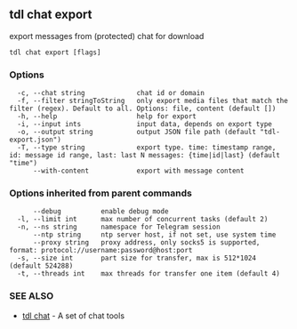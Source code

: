## tdl chat export

export messages from (protected) chat for download

```
tdl chat export [flags]
```

### Options

```
  -c, --chat string             chat id or domain
  -f, --filter stringToString   only export media files that match the filter (regex). Default to all. Options: file, content (default [])
  -h, --help                    help for export
  -i, --input ints              input data, depends on export type
  -o, --output string           output JSON file path (default "tdl-export.json")
  -T, --type string             export type. time: timestamp range, id: message id range, last: last N messages: {time|id|last} (default "time")
      --with-content            export with message content
```

### Options inherited from parent commands

```
      --debug          enable debug mode
  -l, --limit int      max number of concurrent tasks (default 2)
  -n, --ns string      namespace for Telegram session
      --ntp string     ntp server host, if not set, use system time
      --proxy string   proxy address, only socks5 is supported, format: protocol://username:password@host:port
  -s, --size int       part size for transfer, max is 512*1024 (default 524288)
  -t, --threads int    max threads for transfer one item (default 4)
```

### SEE ALSO

* [tdl chat](tdl_chat.md)	 - A set of chat tools

